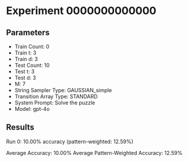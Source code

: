 # Experiment 0000000000000

## Parameters
- Train Count: 0
- Train t: 3
- Train d: 3
- Test Count: 10
- Test t: 3
- Test d: 3
- M: 7
- String Sampler Type: GAUSSIAN_simple
- Transition Array Type: STANDARD
- System Prompt: Solve the puzzle
- Model: gpt-4o

## Results
Run 0: 10.00% accuracy (pattern-weighted: 12.59%)

Average Accuracy: 10.00%
Average Pattern-Weighted Accuracy: 12.59%
